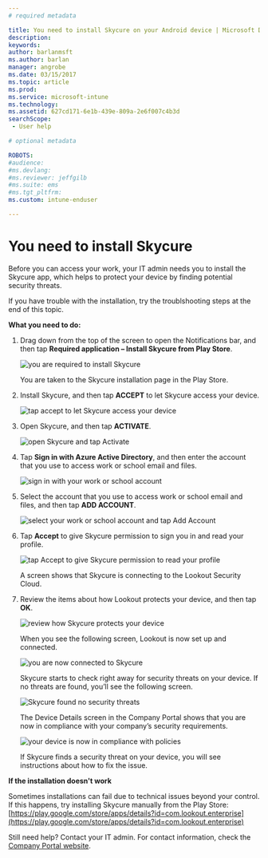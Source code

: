 ```yaml
---
# required metadata

title: You need to install Skycure on your Android device | Microsoft Docs
description:
keywords:
author: barlanmsftms.author: barlan
manager: angrobe
ms.date: 03/15/2017
ms.topic: article
ms.prod:
ms.service: microsoft-intune
ms.technology:
ms.assetid: 627cd171-6e1b-439e-809a-2e6f007c4b3dsearchScope: - User help

# optional metadata

ROBOTS:  
#audience:
#ms.devlang:
#ms.reviewer: jeffgilb
#ms.suite: ems
#ms.tgt_pltfrm:
ms.custom: intune-enduser

---
```


# You need to install Skycure

Before you can access your work, your IT admin needs you to install the Skycure app, which helps to protect your device by finding potential security threats.

If you have trouble with the installation, try the troublshooting steps at the end of this topic.


**What you need to do:**

1.	Drag down from the top of the screen to open the Notifications bar, and then tap **Required application – Install Skycure from Play Store**.

	![you are required to install Skycure](./media/lookout-required-app-install-android.png)

	You are taken to the Skycure installation page in the Play Store.

2.	Install Skycure, and then tap **ACCEPT** to let Skycure access your device.

	![tap accept to let Skycure access your device](./media/lookout-accept-store-permissions-android.png)

3. Open Skycure, and then tap **ACTIVATE**.

	![open Skycure and tap Activate](./media/lookout-activate-button-android.png)

4. Tap **Sign in with Azure Active Directory**, and then enter the account that you use to access work or school email and files.

	![sign in with your work or school account](./media/lookout-sign-in-azure-android.png)

5. Select the account that you use to access work or school email and files, and then tap **ADD ACCOUNT**.

	![select your work or school account and tap Add Account](./media/lookout-pick-account-android.png)

6. Tap **Accept** to give Skycure permission to sign you in and read your profile.

	![tap Accept to give Skycure permission to read your profile](./media/lookout-needs-permission-to-view-profile-android.png)

	A screen shows that Skycure is connecting to the Lookout Security Cloud.

7. Review the items about how Lookout protects your device, and then tap **OK**.

	![review how Skycure protects your device](./media/lookout-how-it-protects-your-device-android.png)

	When you see the following screen, Lookout is now set up and connected.

	![you are now connected to Skycure](./media/lookout-you-are-now-connected-android.png)

	Skycure starts to check right away for security threats on your device. If no threats are found, you’ll see the following screen.

	![Skycure found no security threats](./media/lookout-scan-no-threats-found-android.png)

	The Device Details screen in the Company Portal shows that you are now in compliance with your company’s security requirements.

	![your device is now in compliance with policies](./media/lookout-device-now-compliant-android.png)

	If Skycure finds a security threat on your device, you will see instructions about how to fix the issue.

**If the installation doesn't work**

Sometimes installations can fail due to technical issues beyond your control. If this happens, try installing Skycure manually from the Play Store: [https://play.google.com/store/apps/details?id=com.lookout.enterprise](https://play.google.com/store/apps/details?id=com.lookout.enterprise)

Still need help? Contact your IT admin. For contact information, check the [Company Portal website](http://portal.manage.microsoft.com).
